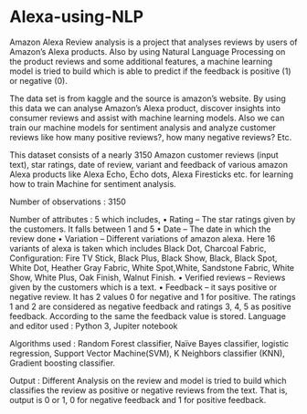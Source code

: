 # Alexa-using-NLP


Amazon Alexa Review analysis is a project that analyses reviews by users of Amazon’s Alexa products. Also by using Natural Language Processing on the product reviews and some additional features, a machine learning model is tried to build which is able to predict if the feedback is positive (1) or negative (0). 

The data set is from kaggle and the source is amazon’s website. By using this data we can analyse Amazon’s Alexa product, discover insights into consumer reviews and assist with machine learning models. Also we can train our machine models for sentiment analysis and analyze customer reviews like how many positive reviews?, how many negative reviews? Etc. 

This dataset consists of a nearly 3150 Amazon customer reviews (input text), star ratings, date of review, variant and feedback of various amazon Alexa products like Alexa Echo, Echo dots, Alexa Firesticks etc. for learning how to train Machine for sentiment analysis.


Number of observations : 3150

Number of attributes : 5 which includes,
    • Rating – The star ratings given by the customers. It falls between 1 and 5
    • Date – The date in which the review done
    • Variation – Different variations of amazon alexa. Here 16 variants of alexa is taken which includes Black Dot, Charcoal Fabric, Configuration: Fire TV Stick, Black  Plus, Black Show, Black, Black Spot, White Dot, Heather Gray Fabric, White Spot,White, Sandstone Fabric, White Show, White  Plus, Oak Finish, Walnut Finish.
    • Verified reviews – Reviews given by the customers which is a text.
    • Feedback – it says positive or negative review. It has 2 values 0 for negative and 1 for positive. The ratings 1 and 2 are considered as negative feedback and ratings 3, 4, 5 as positive feedback. According to the same the feedback value is stored.
Language and editor used : Python 3,  Jupiter notebook   


Algorithms used : Random Forest classifier, Naïve Bayes classifier, logistic regression, Support Vector Machine(SVM), K Neighbors classifier (KNN), Gradient boosting classifier.


Output : Different Analysis on the review and model is tried to build which classifies the review as positive or negative reviews from the text. That is, output is 0 or 1, 0 for negative feedback and 1 for positive feedback.
         
